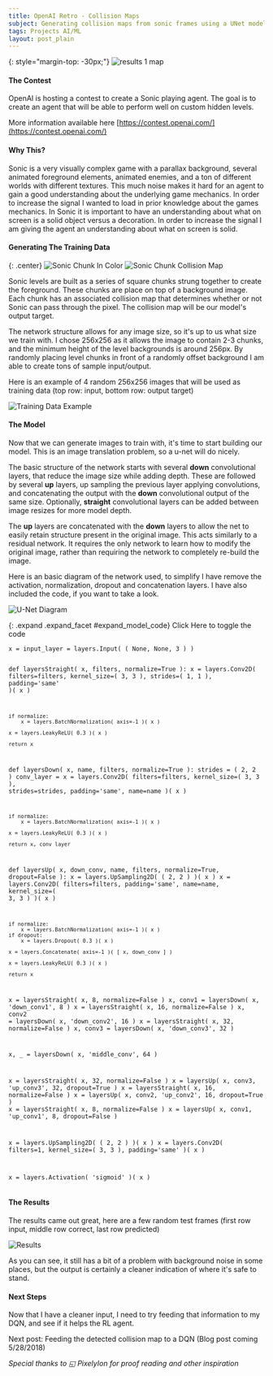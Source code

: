 ```yaml
---
title: OpenAI Retro - Collision Maps
subject: Generating collision maps from sonic frames using a UNet model
tags: Projects AI/ML
layout: post_plain
---
```


{: style="margin-top: -30px;"}
![results 1 map](/images/openai_retro/results.gif)

#### The Contest

OpenAI is hosting a contest to create a Sonic playing agent. The goal is to create 
an agent that will be able to perform well on custom hidden levels.

More information available here [https://contest.openai.com/](https://contest.openai.com/)

#### Why This?

Sonic is a very visually complex game with a parallax background, several animated 
foreground elements, animated enemies, and a ton of different worlds with different 
textures. This much noise makes it hard for an agent to gain a good understanding 
about the underlying game mechanics. In order to increase the signal I wanted to 
load in prior knowledge about the games mechanics. In Sonic it is important to have 
an understanding about what on screen is a solid object versus a decoration. In order 
to increase the signal I am giving the agent an understanding about what on screen 
is solid.

#### Generating The Training Data

{: .center}
![Sonic Chunk In Color](/images/openai_retro/chunk_color.png)
![Sonic Chunk Collision Map](/images/openai_retro/chunk_collision.png)

Sonic levels are built as a series of square chunks strung together to create the 
foreground. These chunks are place on top of a background image. Each chunk has 
an associated collision map that determines whether or not Sonic can pass through 
the pixel. The collision map will be our model's output target.

The network structure allows for any image size, so it's up to us what size we 
train with. I chose 256x256 as it allows the image to contain 2-3 chunks, and 
the minimum height of the level backgrounds is around 256px. By randomly placing
level chunks in front of a randomly offset background I am able to create tons
of sample input/output.

Here is an example of 4 random 256x256 images that will be used as training data 
(top row: input, bottom row: output target)

![Training Data Example](/images/openai_retro/training_data.png)

#### The Model

Now that we can generate images to train with, it's time to start building our model. 
This is an image translation problem, so a u-net will do nicely.

The basic structure of the network starts with several **down** convolutional layers, 
that reduce the image size while adding depth. These are followed by several **up** 
layers, up sampling the previous layer applying convolutions, and concatenating 
the output with the **down** convolutional output of the same size. Optionally, 
**straight** convolutional layers can be added between image resizes for more model 
depth.

The **up** layers are concatenated with the **down** layers to allow the net to 
easily retain structure present in the original image. This acts similarly to a 
residual network. It requires the only network to learn how to modify the original 
image, rather than requiring the network to completely re-build the image.

Here is an basic diagram of the network used, to simplify I have remove the activation, 
normalization, dropout and concatenation layers. I have also included the code,
if you want to take a look.

![U-Net Diagram](/images/openai_retro/unet_map.jpg)

{: .expand .expand_facet #expand_model_code}
Click Here to toggle the code
<div id="model_code" class="expand_block">
<pre><code>x = input_layer = layers.Input( ( None, None, 3 ) )

def layersStraight( x, filters, normalize=True ):
    x = layers.Conv2D(
        filters=filters,
        kernel_size=( 3, 3 ),
        strides=( 1, 1 ),
        padding='same'
    )( x )

    if normalize:
        x = layers.BatchNormalization( axis=-1 )( x )

    x = layers.LeakyReLU( 0.3 )( x )

    return x

def layersDown( x, name, filters, normalize=True ):
    strides = ( 2, 2 )
    conv_layer = x = layers.Conv2D(
        filters=filters,
        kernel_size=( 3, 3 ),
        strides=strides,
        padding='same',
        name=name
    )( x )
    
    if normalize:
        x = layers.BatchNormalization( axis=-1 )( x )

    x = layers.LeakyReLU( 0.3 )( x )

    return x, conv_layer

def layersUp( x, down_conv, name, filters, normalize=True, dropout=False ):
    x = layers.UpSampling2D( ( 2, 2 ) )( x )
    x = layers.Conv2D(
        filters=filters,
        padding='same',
        name=name,
        kernel_size=( 3, 3 )
    )( x )

    if normalize:
        x = layers.BatchNormalization( axis=-1 )( x )
    if dropout:
        x = layers.Dropout( 0.3 )( x )

    x = layers.Concatenate( axis=-1 )( [ x, down_conv ] )

    x = layers.LeakyReLU( 0.3 )( x )

    return x

x        = layersStraight( x, 8, normalize=False )
x, conv1 = layersDown( x, 'down_conv1', 8 )
x        = layersStraight( x, 16, normalize=False )
x, conv2 = layersDown( x, 'down_conv2', 16 )
x        = layersStraight( x, 32, normalize=False )
x, conv3 = layersDown( x, 'down_conv3', 32 )

x, _     = layersDown( x, 'middle_conv', 64 )

x        = layersStraight( x, 32, normalize=False )
x        = layersUp( x, conv3, 'up_conv3', 32, dropout=True )
x        = layersStraight( x, 16, normalize=False )
x        = layersUp( x, conv2, 'up_conv2', 16, dropout=True )
x        = layersStraight( x, 8, normalize=False )
x        = layersUp( x, conv1, 'up_conv1', 8, dropout=False )

x = layers.UpSampling2D( ( 2, 2 ) )( x )
x = layers.Conv2D(
    filters=1,
    kernel_size=( 3, 3 ), 
    padding='same'
)( x )

x = layers.Activation( 'sigmoid' )( x )</code></pre>
</div>

#### The Results

The results came out great, here are a few random test frames (first row input,
middle row correct, last row predicted)

![Results](/images/openai_retro/results.png)

As you can see, it still has a bit of a problem with background noise in some
places, but the output is certainly a cleaner indication of where it's safe to 
stand.

#### Next Steps

Now that I have a cleaner input, I need to try feeding that information to my
DQN, and see if it helps the RL agent.

Next post: Feeding the detected collision map to a DQN (Blog post coming 5/28/2018)

_Special thanks to  ◱ PixelyIon for proof reading and other inspiration_ 
